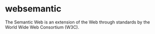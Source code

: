 # websemantic
The Semantic Web is an extension of the Web through standards by the World Wide Web Consortium (W3C).
